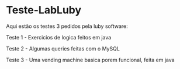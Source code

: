 # Teste-LabLuby
Aqui estão os testes 3 pedidos pela luby software:

Teste 1 - Exercicios de logica feitos em java

Teste 2 - Algumas queries feitas com o MySQL

Teste 3 - Uma vending machine basica porem funcional, feita em java
